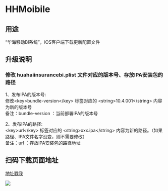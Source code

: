 # HHMoibile

## 用途

“华海移动BI系统”，iOS客户端下载更新配置文件 <br>

## 升级说明 
### 修改 huahaiinsurancebi.plist 文件对应的版本号、存放IPA安装包的路径

 1、发布IPA的版本号: <br>
 修改\<key\>bundle-version\</key\> 标签对应的 \<string\>10.4.001\</string\> 内容为新的版本号<br>
 备注：bundle-version ：当前部署IPA的版本号 

 2、发布IPA的路径: <br>
 \<key\>url\</key\> 标签对应的 \<string\>xxx.ipa\</string\> 内容为新的路径。（如果路径、IPA文件名字没变，则不需要修改）<br>
 备注：url ：存放IPA安装包的路径地址<br>

## 扫码下载页面地址


[地址戳我](http://60.212.43.251:6200/MicroStrategyMobile/plugins/UpdateVersionTask/jsp/index.html)


![](http://60.212.43.251:6200/MicroStrategyMobile/plugins/UpdateVersionTask/jsp/erweima.png)

